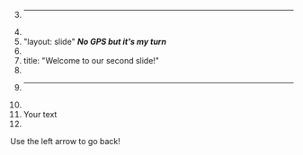 3.	---
4.	
5.	"layout: slide" ***No GPS but it's my turn***
6.	
7.	title: "Welcome to our second slide!"
8.	
9.	---
10.	
11.	Your text
12.	
Use the left arrow to go back!
